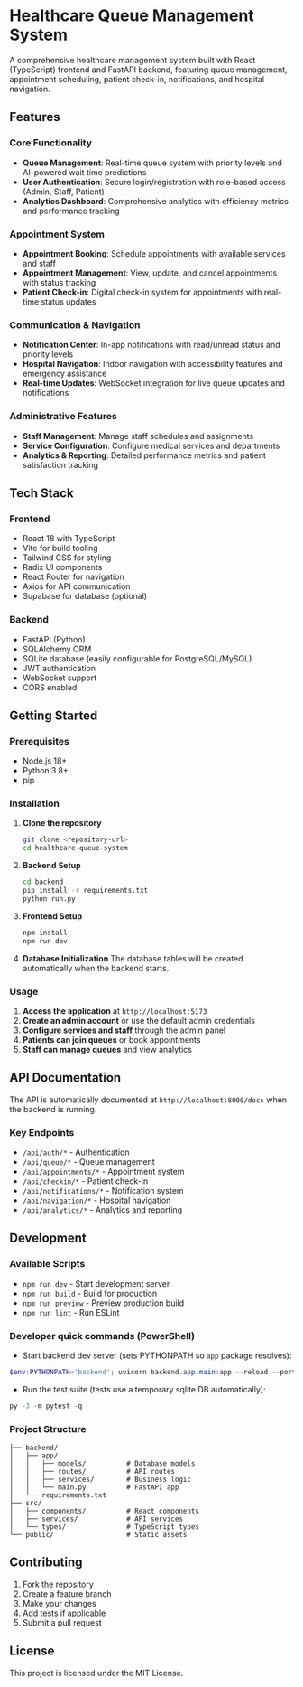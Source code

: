 # Healthcare Queue Management System

A comprehensive healthcare management system built with React (TypeScript) frontend and FastAPI backend, featuring queue management, appointment scheduling, patient check-in, notifications, and hospital navigation.

## Features

### Core Functionality
- **Queue Management**: Real-time queue system with priority levels and AI-powered wait time predictions
- **User Authentication**: Secure login/registration with role-based access (Admin, Staff, Patient)
- **Analytics Dashboard**: Comprehensive analytics with efficiency metrics and performance tracking

### Appointment System
- **Appointment Booking**: Schedule appointments with available services and staff
- **Appointment Management**: View, update, and cancel appointments with status tracking
- **Patient Check-in**: Digital check-in system for appointments with real-time status updates

### Communication & Navigation
- **Notification Center**: In-app notifications with read/unread status and priority levels
- **Hospital Navigation**: Indoor navigation with accessibility features and emergency assistance
- **Real-time Updates**: WebSocket integration for live queue updates and notifications

### Administrative Features
- **Staff Management**: Manage staff schedules and assignments
- **Service Configuration**: Configure medical services and departments
- **Analytics & Reporting**: Detailed performance metrics and patient satisfaction tracking

## Tech Stack

### Frontend
- React 18 with TypeScript
- Vite for build tooling
- Tailwind CSS for styling
- Radix UI components
- React Router for navigation
- Axios for API communication
- Supabase for database (optional)

### Backend
- FastAPI (Python)
- SQLAlchemy ORM
- SQLite database (easily configurable for PostgreSQL/MySQL)
- JWT authentication
- WebSocket support
- CORS enabled

## Getting Started

### Prerequisites
- Node.js 18+
- Python 3.8+
- pip

### Installation

1. **Clone the repository**
   ```bash
   git clone <repository-url>
   cd healthcare-queue-system
   ```

2. **Backend Setup**
   ```bash
   cd backend
   pip install -r requirements.txt
   python run.py
   ```

3. **Frontend Setup**
   ```bash
   npm install
   npm run dev
   ```

4. **Database Initialization**
   The database tables will be created automatically when the backend starts.

### Usage

1. **Access the application** at `http://localhost:5173`
2. **Create an admin account** or use the default admin credentials
3. **Configure services and staff** through the admin panel
4. **Patients can join queues** or book appointments
5. **Staff can manage queues** and view analytics

## API Documentation

The API is automatically documented at `http://localhost:8000/docs` when the backend is running.

### Key Endpoints
- `/api/auth/*` - Authentication
- `/api/queue/*` - Queue management
- `/api/appointments/*` - Appointment system
- `/api/checkin/*` - Patient check-in
- `/api/notifications/*` - Notification system
- `/api/navigation/*` - Hospital navigation
- `/api/analytics/*` - Analytics and reporting

## Development

### Available Scripts
- `npm run dev` - Start development server
- `npm run build` - Build for production
- `npm run preview` - Preview production build
- `npm run lint` - Run ESLint

### Developer quick commands (PowerShell)

- Start backend dev server (sets PYTHONPATH so `app` package resolves):

```powershell
$env:PYTHONPATH='backend'; uvicorn backend.app.main:app --reload --port 8000
```

- Run the test suite (tests use a temporary sqlite DB automatically):

```powershell
py -3 -m pytest -q
```

### Project Structure
```
├── backend/
│   ├── app/
│   │   ├── models/          # Database models
│   │   ├── routes/          # API routes
│   │   ├── services/        # Business logic
│   │   └── main.py          # FastAPI app
│   └── requirements.txt
├── src/
│   ├── components/          # React components
│   ├── services/            # API services
│   └── types/               # TypeScript types
└── public/                  # Static assets
```

## Contributing

1. Fork the repository
2. Create a feature branch
3. Make your changes
4. Add tests if applicable
5. Submit a pull request

## License

This project is licensed under the MIT License.
